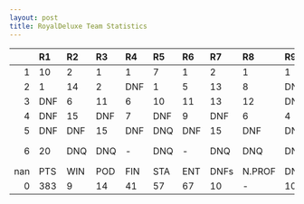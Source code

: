 ```yaml
---
layout: post 
title: RoyalDeluxe Team Statistics
--- 
```


|     | R1   | R2   | R3   | R4   | R5   | R6   | R7   | R8     | R9   | R10   | R11   | R12   | Points   | Pos          |
|----:|:-----|:-----|:-----|:-----|:-----|:-----|:-----|:-------|:-----|:------|:------|:------|:---------|:-------------|
|   1 | 10   | 2    | 1    | 1    | 7    | 1    | 2    | 1      | 1    | 1     | 1     | 3     | 122.0    | 3.0          |
|   2 | 1    | 14   | 2    | DNF  | 1    | 5    | 13   | 8      | DNF  | 5     | 3     | 5     | 33.0     | 7.0          |
|   3 | DNF  | 6    | 11   | 6    | 10   | 11   | 13   | 12     | DNF  | DNF   | DNF   | 4     | 28.0     | 8.0          |
|   4 | DNF  | 15   | DNF  | 7    | DNF  | 9    | DNF  | 6      | 4    | 14    | 6     | 12    | 0.0      | 20.0         |
|   5 | DNF  | DNF  | 15   | DNF  | DNQ  | DNF  | 15   | DNF    | DNF  | DNQ   | DNQ   | -     | 0.0      | 21.0         |
|   6 | 20   | DNQ  | DNQ  | -    | DNQ  | -    | DNQ  | DNQ    | DNQ  | DNQ   | -     | -     | 1.0      | Royal Deluxe |
| nan | PTS  | WIN  | POD  | FIN  | STA  | ENT  | DNFs | N.PROF | DNQ  | %FIN  | PPR   | BST   | CHA      | RNK          |
|   0 | 383  | 9    | 14   | 41   | 57   | 67   | 10   | -      | 10   | 71.9  | 5.72  | 1     | 0        | 6            |